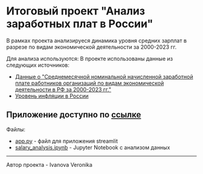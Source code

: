 # Итоговый проект "Анализ заработных плат в России"

В рамках проекта анализируеся динамика уровня средних зарплат в разрезе по видам экономической деятельности за 2000-2023 гг.

Для анализа используются:
В проекте использованы данные из следующих источников:
* [Данные о "Среднемесячной номинальной начисленной заработной плате работников организаций по видам экономической деятельности в РФ за 2000-2023 гг."](https://rosstat.gov.ru/labor_market_employment_salaries)
* [Уровень инфляции в России](https://уровень-инфляции.рф/таблицы-инфляции)

Приложение доступно по [ссылке](https://my-final-project.streamlit.app/)
---
Файлы:
- [app.py](https://github.com/Veronikakiti/my_final_project/blob/main/app.py) - файл для приложения streamlit
- [salary_analysis.ipynb](https://github.com/Veronikakiti/my_final_project/blob/main/salary_analysis.ipynb) - Jupyter Notebook с анализом данных
---
Автор проекта - Ivanova Veronika
